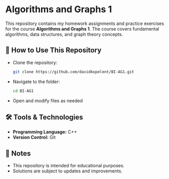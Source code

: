 # Algorithms and Graphs 1

This repository contains my homework assignments and practice exercises for the course **Algorithms and Graphs 1**. The course covers fundamental algorithms, data structures, and graph theory concepts.

## 🚀 How to Use This Repository
- Clone the repository:
  ```sh
  git clone https://github.com/davidkopelent/BI-AG1.git
  ```
- Navigate to the folder:
  ```sh
  cd BI-AG1
  ```
- Open and modify files as needed

## 🛠 Tools & Technologies
- **Programming Language:** C++
- **Version Control:** Git

## 📌 Notes
- This repository is intended for educational purposes.
- Solutions are subject to updates and improvements.

